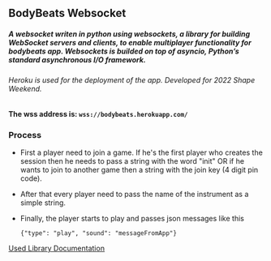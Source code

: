 ## BodyBeats Websocket
##### A websocket writen in python using websockets, a library for building WebSocket servers and clients, to enable multiplayer functionality for bodybeats app. Websockets is builded on top of asyncio, Python’s standard asynchronous I/O framework.
###### Heroku is used for the deployment of the app. Developed for 2022 Shape Weekend.

**The wss address is:   ```wss://bodybeats.herokuapp.com/ ```**

### Process
* First a player need to join a game. If he's the first player who creates the session then he needs to pass a string with the word "init" OR if he wants to join to another game then a string with the join key (4 digit pin code).


* After that every player need to pass the name of the instrument as a simple string.


* Finally, the player starts to play and passes json messages like this
    ``` 
    {"type": "play", "sound": "messageFromApp"}
    ```


<ins>[Used Library Documentation](https://websockets.readthedocs.io/en/stable/)</ins>